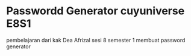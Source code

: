 # Passwordd Generator cuyuniverse E8S1

pembelajaran dari kak Dea Afrizal sesi 8 semester 1 membuat password generator
